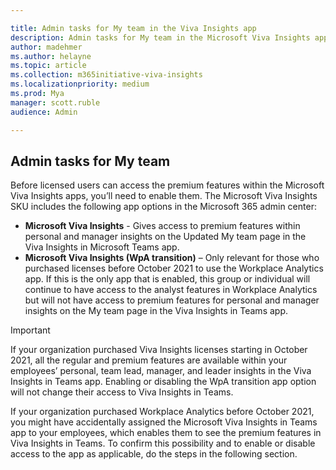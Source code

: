 ```yaml
---

title: Admin tasks for My team in the Viva Insights app
description: Admin tasks for My team in the Microsoft Viva Insights app
author: madehmer
ms.author: helayne
ms.topic: article
ms.collection: m365initiative-viva-insights
ms.localizationpriority: medium 
ms.prod: Mya
manager: scott.ruble
audience: Admin

---
```


## Admin tasks for My team

Before licensed users can access the premium features within the Microsoft Viva Insights apps, you’ll need to enable them. The Microsoft Viva Insights SKU includes the following app options in the Microsoft 365 admin center:

* **Microsoft Viva Insights** - Gives access to premium features within personal and manager insights on the Updated My team page in the Viva Insights in Microsoft Teams app.
* **Microsoft Viva Insights (WpA transition)** – Only relevant for those who purchased licenses before October 2021 to use the Workplace Analytics app. If this is the only app that is enabled, this group or individual will continue to have access to the analyst features in Workplace Analytics but will not have access to premium features for personal and manager insights on the My team page in the Viva Insights in Teams app.

>[!Important]
>If your organization purchased Viva Insights licenses starting in October 2021, all the regular and premium features are available within your employees’ personal, team lead, manager, and leader insights in the Viva Insights in Teams app. Enabling or disabling the WpA transition app option will not change their access to Viva Insights in Teams.

If your organization purchased Workplace Analytics before October 2021, you might have accidentally assigned the Microsoft Viva Insights in Teams app to your employees, which enables them to see the premium features in Viva Insights in Teams. To confirm this possibility and to enable or disable access to the app as applicable, do the steps in the following section.


